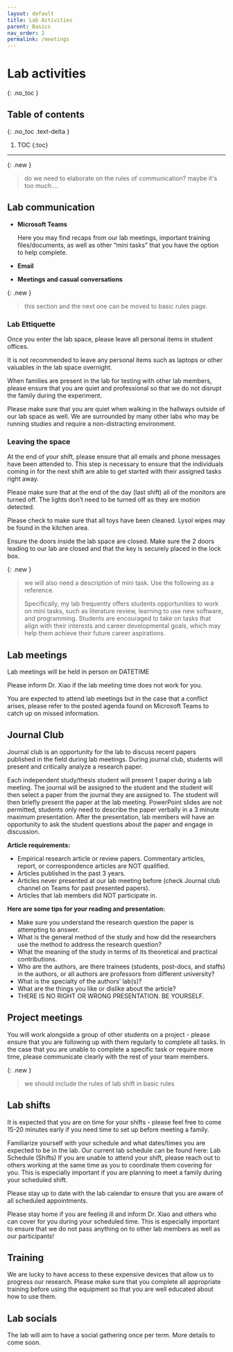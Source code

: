```yaml
---
layout: default
title: Lab Activities
parent: Basics
nav_order: 2
permalink: /meetings
---
```


# Lab activities
{: .no_toc }

## Table of contents
{: .no_toc .text-delta }

1. TOC
{:toc}

---
{: .new }
> do we need to elaborate on the rules of communication? maybe it's too much....

## Lab communication

- **Microsoft Teams**

   Here you may find recaps from our lab meetings, important training files/documents, as well as other “mini tasks” that you have the option to help complete.
- **Email**
- **Meetings and casual conversations**

{: .new }
> this section and the next one can be moved to basic rules page.

### Lab Ettiquette

Once you enter the lab space, please leave all personal items in student offices.

It is not recommended to leave any personal items such as laptops or other valuables in the lab space overnight.

When families are present in the lab for testing with other lab members, please ensure that you are quiet and professional so that we do not disrupt the family during the experiment.

Please make sure that you are quiet when walking in the hallways outside of our lab space as well. We are surrounded by many other labs who may be running studies and require a non-distracting environment.


### Leaving the space

At the end of your shift, please ensure that all emails and phone messages have been attended to. This step is necessary to ensure that the individuals coming in for the next shift are able to get started with their assigned tasks right away.

Please make sure that at the end of the day (last shift) all of the monitors are turned off. The lights don’t need to be turned off as they are motion detected.

Please check to make sure that all toys have been cleaned. Lysol wipes may be found in the kitchen area.

Ensure the doors inside the lab space are closed. Make sure the 2 doors leading to our lab are closed and that the key is securely placed in the lock box.

{: .new }
> we will also need a description of mini task. Use the following as a reference.
>
> Specifically, my lab frequently offers students opportunities to work on mini tasks, such as literature review, learning to use new software, and programming. Students are encouraged to take on tasks that align with their interests and career developmental goals, which may help them achieve their future career aspirations. 

## Lab meetings

Lab meetings will be held in person on DATETIME

Please inform Dr. Xiao if the lab meeting time does not work for you. 

You are expected to attend lab meetings but in the case that a conflict arises, please refer to the posted agenda found on Microsoft Teams to catch up on missed information.

## Journal Club

Journal club is an opportunity for the lab to discuss recent papers published in the field during lab meetings. During journal club, students will present and critically analyze a research paper. 

Each independent study/thesis student will present 1 paper during a lab meeting. The journal will be assigned to the student and the student will then select a paper from the journal they are assigned to. The student will then briefly present the paper at the lab meeting. PowerPoint slides are not permitted, students only need to describe the paper verbally in a 3 minute maximum presentation. After the presentation, lab members will have an opportunity to ask the student questions about the paper and engage in discussion. 

**Article requirements:**
-	Empirical research article or review papers. Commentary articles, report, or correspondence articles are NOT qualified.
-	Articles published in the past 3 years.
-	Articles never presented at our lab meeting before (check Journal club channel on Teams for past presented papers).
- Articles that lab members did NOT participate in.

**Here are some tips for your reading and presentation:**
- Make sure you understand the research question the paper is attempting to answer.
-	What is the general method of the study and how did the researchers use the method to address the research question?
- What the meaning of the study in terms of its theoretical and practical contributions.
-	Who are the authors, are there trainees (students, post-docs, and staffs) in the authors, or all authors are professors from different university?
-	What is the specialty of the authors’ lab(s)?
-	What are the things you like or dislike about the article?
-	THERE IS NO RIGHT OR WRONG PRESENTATION. BE YOURSELF.


## Project meetings
You will work alongside a group of other students on a project - please ensure that you are following up with them regularly to complete all tasks.
In the case that you are unable to complete a specific task or require more time, please communicate clearly with the rest of your team members. 

{: .new }
> we should include the rules of lab shift in basic rules

## Lab shifts
It is expected that you are on time for your shifts - please feel free to come 15-20 minutes early if you need time to set up before meeting a family.

Familiarize yourself with your schedule and what dates/times you are expected to be in the lab.
Our current lab schedule can be found here: Lab Schedule (Shifts)
If you are unable to attend your shift, please reach out to others working at the same time as you to coordinate them covering for you.
This is especially important if you are planning to meet a family during your scheduled shift.

Please stay up to date with the lab calendar to ensure that you are aware of all scheduled appointments. 


Please stay home if you are feeling ill and inform Dr. Xiao and others who can cover for you during your scheduled time.
This is especially important to ensure that we do not pass anything on to other lab members as well as our participants!


## Training

We are lucky to have access to these expensive devices that allow us to progress our research. Please make sure that you complete all appropriate training before using the equipment so that you are well educated about how to use them.

## Lab socials

The lab will aim to have a social gathering once per term. More details to come soon. 

